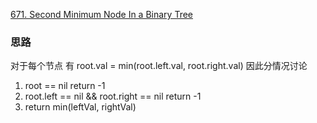 [671. Second Minimum Node In a Binary Tree](https://leetcode.com/problems/second-minimum-node-in-a-binary-tree/)

### 思路
对于每个节点 有 root.val = min(root.left.val, root.right.val) 
因此分情况讨论 
1. root == nil return -1
2. root.left == nil && root.right == nil return -1
3. return min(leftVal, rightVal)